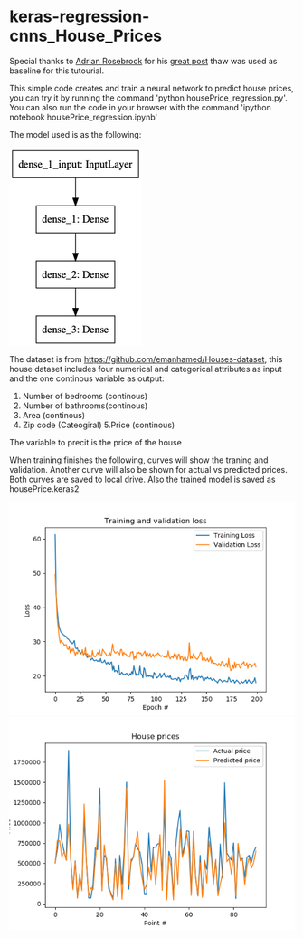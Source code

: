 # keras-regression-cnns_House_Prices


Special thanks to [Adrian Rosebrock](https://www.pyimagesearch.com/author/adrian/)   for his  [great post](https://www.pyimagesearch.com/2019/01/21/regression-with-keras/) thaw was used as baseline for this tutourial.

This  simple code  creates and train a neural network to predict house prices, you can try it by running the command  'python  housePrice_regression.py'. You can also run the code in your browser with the command 'ipython notebook housePrice_regression.ipynb'


The model used is as the following:

<img src="https://github.com/Walid-Ahmed/keras-regression-house-prices/blob/master/sampleImages/model.png"  align="middle">

The dataset is from   https://github.com/emanhamed/Houses-dataset, this house dataset includes four numerical and categorical attributes as input and the one continous variable as output:
1. Number of bedrooms (continous)
2. Number of bathrooms(continous)
3. Area (continous)
4. Zip code (Cateogiral)
5.Price (continous)

The variable to precit is the price of the house

When training finishes the following, curves will show the traning and validation. Another curve will also be shown for actual vs predicted prices. Both curves are saved to local drive. Also the trained  model is saved as housePrice.keras2 

<img src="https://github.com/Walid-Ahmed/keras-regression-house-prices/blob/master/sampleImages/loss.png">

<img src="https://github.com/Walid-Ahmed/keras-regression-house-prices/blob/master/sampleImages/price.png">
